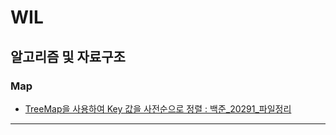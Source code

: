 # WIL

## 알고리즘 및 자료구조
### Map
- [TreeMap을 사용하여 Key 값을 사전순으로 정렬 : 백준_20291_파일정리](https://velog.io/@hanssang6301/7%EC%9B%94-2%EC%A3%BC%EC%B0%A8-%EA%B8%B0%EB%A1%9D-WIL#treemap-%EC%9D%B4%EB%9E%80)
***
